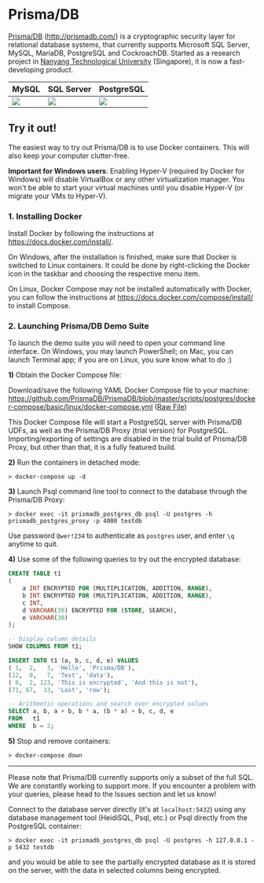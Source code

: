 # Prisma/DB

[Prisma/DB](http://prismadb.com/) (http://prismadb.com/) is a cryptographic security layer for relational database systems, that currently supports Microsoft SQL Server, MySQL, MariaDB, PostgreSQL and CockroachDB.
Started as a research project in [Nanyang Technological University](http://www.ntu.edu.sg/Pages/home.aspx) (Singapore), it is now a fast-developing product.

MySQL | SQL Server | PostgreSQL
--- | --- | ---
[![](https://images.microbadger.com/badges/version/aprismatic/prismadb-proxy-mysql-trial.svg)](https://hub.docker.com/r/aprismatic/prismadb-proxy-mysql-trial) | [![](https://images.microbadger.com/badges/version/aprismatic/prismadb-proxy-mssql-trial.svg)](https://hub.docker.com/r/aprismatic/prismadb-proxy-mssql-trial) | [![](https://images.microbadger.com/badges/version/aprismatic/prismadb-proxy-postgres-trial.svg)](https://hub.docker.com/r/aprismatic/prismadb-proxy-postgres-trial)

## Try it out!
The easiest way to try out Prisma/DB is to use Docker containers.
This will also keep your computer clutter-free.

**Important for Windows users**: Enabling Hyper-V (required by Docker for Windows) will disable VirtualBox or any other virtualization manager.
You won't be able to start your virtual machines until you disable Hyper-V (or migrate your VMs to Hyper-V).

### 1. Installing Docker
Install Docker by following the instructions at https://docs.docker.com/install/.

On Windows, after the installation is finished, make sure that Docker is switched to Linux containers.
It could be done by right-clicking the Docker icon in the taskbar and choosing the respective menu item.

On Linux, Docker Compose may not be installed automatically with Docker,
you can follow the instructions at https://docs.docker.com/compose/install/ to install Compose.

### 2. Launching Prisma/DB Demo Suite

To launch the demo suite you will need to open your command line interface. On Windows, you may launch PowerShell; on Mac, you can launch Terminal app; if you are on Linux, you sure know what to do :)

**1)** Obtain the Docker Compose file:

Download/save the following YAML Docker Compose file to your machine:
https://github.com/PrismaDB/PrismaDB/blob/master/scripts/postgres/docker-compose/basic/linux/docker-compose.yml ([Raw File](https://raw.githubusercontent.com/PrismaDB/PrismaDB/master/scripts/postgres/docker-compose/basic/linux/docker-compose.yml))

This Docker Compose file will start a PostgreSQL server with Prisma/DB UDFs, as well as the Prisma/DB Proxy (trial version) for PostgreSQL. Importing/exporting of settings are disabled in the trial build of Prisma/DB Proxy, but other than that, it is a fully featured build.

**2)** Run the containers in detached mode:

`> docker-compose up -d`

**3)** Launch Psql command line tool to connect to the database through the Prisma/DB Proxy:

`> docker exec -it prismadb_postgres_db psql -U postgres -h prismadb_postgres_proxy -p 4000 testdb`

Use password `Qwer!234` to authenticate as `postgres` user, and enter `\q` anytime to quit.

**4)** Use some of the following queries to try out the encrypted database:

```SQL
CREATE TABLE t1
(
	a INT ENCRYPTED FOR (MULTIPLICATION, ADDITION, RANGE),
	b INT ENCRYPTED FOR (MULTIPLICATION, ADDITION, RANGE),
	c INT,
	d VARCHAR(30) ENCRYPTED FOR (STORE, SEARCH),
	e VARCHAR(30)
);

-- Display column details
SHOW COLUMNS FROM t1;

INSERT INTO t1 (a, b, c, d, e) VALUES
( 1,  2,   3, 'Hello', 'Prisma/DB'),
(12,  0,   7, 'Test', 'data'),
( 0,  2, 123, 'This is encrypted', 'And this is not'),
(71, 67,  13, 'Last', 'row');

-- Arithmetic operations and search over encrypted values
SELECT a, b, a + b, b * a, (b * a) + b, c, d, e
FROM   t1
WHERE  b = 2;
```

**5)** Stop and remove containers:

`> docker-compose down`

---

Please note that Prisma/DB currently supports only a subset of the full SQL.
We are constantly working to support more.
If you encounter a problem with your queries, please head to the Issues section and let us know!

Connect to the database server directly (it's at `localhost:5432`) using any database management tool (HeidiSQL, Psql, etc.) or Psql directly from the PostgreSQL container:

`> docker exec -it prismadb_postgres_db psql -U postgres -h 127.0.0.1 -p 5432 testdb`

and you would be able to see the partially encrypted database as it is stored on the server, with the data in selected columns being encrypted.